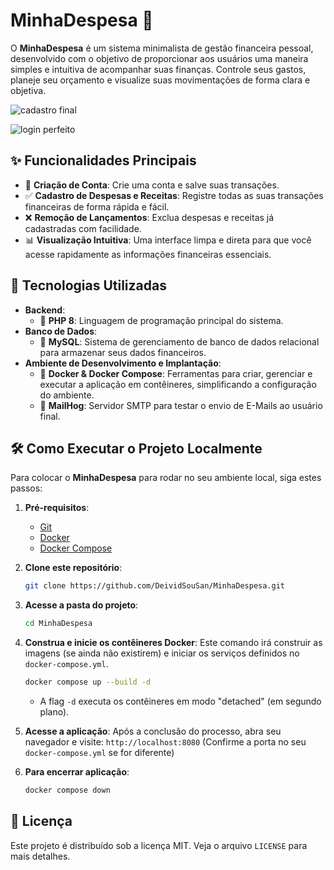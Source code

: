 # MinhaDespesa 💸

O **MinhaDespesa** é um sistema minimalista de gestão financeira pessoal, desenvolvido com o objetivo de proporcionar aos usuários uma maneira simples e intuitiva de acompanhar suas finanças. Controle seus gastos, planeje seu orçamento e visualize suas movimentações de forma clara e objetiva.

![cadastro final](https://github.com/user-attachments/assets/cf4fd6ea-6965-4582-b403-c939c342a562)

![login perfeito](https://github.com/user-attachments/assets/facf626a-5163-4e54-ba47-1a88631dfd6c)


## ✨ Funcionalidades Principais
*   🔐 **Criação de Conta**: Crie uma conta e salve suas transações.
*   ✅ **Cadastro de Despesas e Receitas**: Registre todas as suas transações financeiras de forma rápida e fácil.
*   ❌ **Remoção de Lançamentos**: Exclua despesas e receitas já cadastradas com facilidade.
*   📊 **Visualização Intuitiva**: Uma interface limpa e direta para que você acesse rapidamente as informações financeiras essenciais.

## 🚀 Tecnologias Utilizadas

*   **Backend**:
    *   🐘 **PHP 8**: Linguagem de programação principal do sistema.
*   **Banco de Dados**:
    *   🐬 **MySQL**: Sistema de gerenciamento de banco de dados relacional para armazenar seus dados financeiros.
*   **Ambiente de Desenvolvimento e Implantação**:
    *   🐳 **Docker & Docker Compose**: Ferramentas para criar, gerenciar e executar a aplicação em contêineres, simplificando a configuração do ambiente.
    *   🐖 **MailHog**: Servidor SMTP para testar o envio de E-Mails ao usuário final.

## 🛠️ Como Executar o Projeto Localmente

Para colocar o **MinhaDespesa** para rodar no seu ambiente local, siga estes passos:

1.  **Pré-requisitos**:
    *   [Git](https://git-scm.com/downloads)
    *   [Docker](https://www.docker.com/products/docker-desktop/)
    *   [Docker Compose](https://docs.docker.com/compose/install/)

2.  **Clone este repositório**:
    ```bash
    git clone https://github.com/DeividSouSan/MinhaDespesa.git
    ```

3.  **Acesse a pasta do projeto**:
    ```bash
    cd MinhaDespesa
    ```

4.  **Construa e inicie os contêineres Docker**:
    Este comando irá construir as imagens (se ainda não existirem) e iniciar os serviços definidos no `docker-compose.yml`.
    ```bash
    docker compose up --build -d
    ```
    *   A flag `-d` executa os contêineres em modo "detached" (em segundo plano).

5.  **Acesse a aplicação**:
    Após a conclusão do processo, abra seu navegador e visite:
    `http://localhost:8080` (Confirme a porta no seu `docker-compose.yml` se for diferente)

6.  **Para encerrar aplicação**:
    ```bash
    docker compose down
    ```
    
## 📝 Licença

Este projeto é distribuído sob a licença MIT. Veja o arquivo `LICENSE` para mais detalhes.

